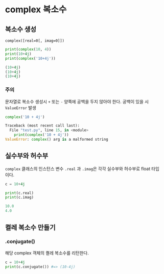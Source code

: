 # complex 복소수

## 복소수 생성

`complex([real=0[, imag=0]])`

```python
print(complex(10, 4))
print(10+4j)
print(complex('10+4j'))
```

```python
(10+4j)
(10+4j)
(10+4j)
```

### 주의

문자열로 복소수 생성시 `+` 또는 `-` 양쪽에 공백을 두지 않아야 한다. 공백이 있을 시 `ValueError` 발생

```python
complex('10 + 4j')
```

```python
Traceback (most recent call last):
  File "test.py", line 15, in <module>
    print(complex('10 + 4j'))
ValueError: complex() arg is a malformed string
```

## 실수부와 허수부

`complex` 클래스의 인스턴스 변수 `.real` 과 `.imag`은 각각 실수부와 허수부로 float 타입이다.

```python
c = 10+4j

print(c.real)
print(c.imag)
```

```python
10.0
4.0
```

## 켤레 복소수 만들기

### .conjugate()

해당 complex 객체의 켤레 복소수를 리턴한다.

```python
c = 10+4j
print(c.conjugate()) #=> (10-4j)
```

